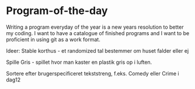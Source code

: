 # Program-of-the-day
Writing a program everyday of the year is a new years resolution to better my coding.
I want to have a catalogue of finished programs and I want to be proficient in using git as a work format.



Ideer: 
Stable korthus - et randomized tal bestemmer om huset falder eller ej

Spille Gris - spillet hvor man kaster en plastik gris op i luften.

Sortere efter brugerspecificeret tekststreng, f.eks. Comedy eller Crime i dag12
